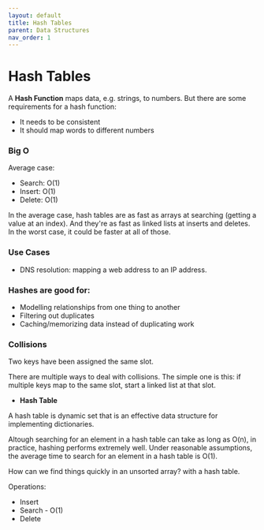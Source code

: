 ```yaml
---
layout: default
title: Hash Tables
parent: Data Structures
nav_order: 1
---
```


# Hash Tables

A **Hash Function** maps data, e.g. strings, to numbers. But there are some requirements for a hash function:

* It needs to be consistent
* It should map words to different numbers

### Big O

Average case:

* Search: O(1)
* Insert: O(1)
* Delete: O(1)

In the average case, hash tables are as fast as arrays at searching (getting a value
at an index). And they're as fast as linked lists at inserts and deletes. In the worst
case, it could be faster at all of those.

### Use Cases

* DNS resolution: mapping a web address to an IP address.

### Hashes are good for:

* Modelling relationships from one thing to another
* Filtering out duplicates
* Caching/memorizing data instead of duplicating work

### Collisions

Two keys have been assigned the same slot.

There are multiple ways to deal with collisions. The simple one is this: if multiple
keys map to the same slot, start a linked list at that slot.

* **Hash Table**

A hash table is dynamic set that is an effective data structure for implementing
dictionaries. 

Altough searching for an element in a hash table can take as long as O(n), in practice,
hashing performs extremely well. Under reasonable assumptions, the average time to search
for an element in a hash table is O(1).

How can we find things quickly in an unsorted array? with a hash table.

Operations:

  - Insert
  - Search - O(1)
  - Delete
